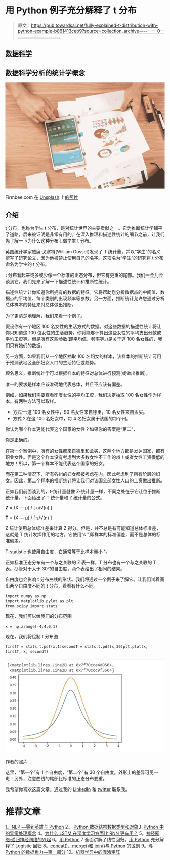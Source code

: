 # 用 Python 例子充分解释了 t 分布

> 原文：<https://pub.towardsai.net/fully-explained-t-distribution-with-python-example-b861413ceb9?source=collection_archive---------0----------------------->

## [数据科学](https://towardsai.net/p/category/data-science)

## 数据科学分析的统计学概念

![](img/12cd5115fd0c4365b8c24937c8a8e1b3.png)

Firmbee.com 在 [Unsplash](https://unsplash.com?utm_source=medium&utm_medium=referral) 上[的照片](https://unsplash.com/@firmbee?utm_source=medium&utm_medium=referral)

## 介绍

t 分布，也称为学生 t 分布，是对统计世界的主要贡献之一。它为推断统计学铺平了道路，后来被证明是非常有用的。在深入推理和描述性统计的细节之前，让我们先了解一下为什么这种分布叫做学生 t 分布。

英国统计学家威廉·戈塞特(William Gosset)发现了 T 统计量，并以“学生”的名义撰写了研究论文，因为他被禁止使用自己的名字。这项名为“学生”的研究将 t 分布命名为学生的 t 分布。

t 分布看起来或多或少像一个标准的正态分布，但它有更重的尾部。我们一会儿会谈到它。我们先来了解一下描述性统计和推断性统计。

描述性统计让你知道你所拥有的数据的特征。它将帮助您分析数据点的中间值、数据点的平均值、每个类别的出现频率等参数。另一方面，推断统计允许您通过分析总体样本的特征来对总体做出推断。

为了更清楚地理解，我们来看一个例子。

假设你有一个地区 100 名女性的生活方式的数据。对这些数据的描述性统计将让你只知道这 100 位女性的生活趋势。你将能够计算出这些女性的平均支出分数或平均工资等。但是所有这些参数(即平均值、频率等。)是关于这 100 名女性的，我们只有她们的数据。

另一方面，如果我们从一个地区抽取 100 名妇女的样本，该样本的推断统计可用于预测该地区全部妇女人口的生活特征或趋势。

顾名思义，推断统计学可以根据样本的特征对总体进行预测(或做出推断)。

唯一的要求是样本应该准确地代表总体，并且不应该有偏差。

例如，如果我们需要查看印度女性的平均工资，我们决定抽取 100 名女性作为样本。有两种方法可以取样。

*   方式一:这 100 名女性中，90 名女性来自德里，10 名女性来自孟买。
*   方式 2:在这 100 名妇女中，每 4 名妇女属于该国的每个州。

你认为哪个样本更能代表这个国家的女性？如果你的答案是“第二”，

你是正确的。

在第一个案例中，所有的女性都来自德里和孟买，这两个地方都是发达国家，都有职业女性。但是这个样本没有考虑到大多数女性不工作的州！或者女性工资很低的地方！所以，第一个样本不能代表这个国家的妇女。

而在第二种情况下，所有各州的妇女都被考虑在内，因此考虑到了所有阶层的妇女。因此，第二个样本的推断统计将让我们对该国全部女性人口的工资做出推断。

正如我们前面谈到的，t-统计量就像 Z-统计量一样，不同之处在于它让位于推断统计量。下面给出了 T 统计量和 Z 统计量的公式。

**Z** = (X — μ) / [ σ/√(n) ]

**T** = (X — μ) / [ s/√(n) ]

Z 统计使用总体标准差来计算 Z 得分。但是，并不总是有可能知道总体标准差，这就是 T 统计发挥作用的地方。它使用“s ”,即样本的标准偏差，而不是总体的标准偏差。

T-statistic 也使用自由度，它通常等于比样本量小 1。

正如标准正态分布有一个与之关联的 Z 表一样，T 分布也有一个与之关联的 T 表。尽管对于大于 30°的自由度，两个表给出了相同的结果。

自由度也会影响 t 分布曲线的形状。我们将通过一个例子来了解它。让我们试着画出两个自由度不同的 t 分布，看看有什么不同。

```
import numpy as np
import matplotlib.pylot as plt
from scipy import stats
```

现在，我们可以给我们的分布范围

```
x = np.arange(-4,4,0.1)
```

现在，我们将绘制 t 分布图

```
firstT = stats.t.pdf(x,1)secondT = stats.t.pdf(x,30)plt.plot(x, firstT, x, secondT)
```

![](img/fed95ebd590b3218182712ce7ef1c606.png)

作者的照片

这里，“第一个”有 1 个自由度，“第二个”有 30 个自由度。外形上的差异可见一斑！另外，注意曲线的尾部比标准的正态分布要重。

我希望你喜欢这篇文章。通过我的 [LinkedIn](https://www.linkedin.com/in/data-scientist-95040a1ab/) 和 [twitter](https://twitter.com/amitprius) 联系我。

# 推荐文章

[1。NLP —零到英雄与 Python](https://medium.com/towards-artificial-intelligence/nlp-zero-to-hero-with-python-2df6fcebff6e?sk=2231d868766e96b13d1e9d7db6064df1)
2。 [Python 数据结构数据类型和对象](https://medium.com/towards-artificial-intelligence/python-data-structures-data-types-and-objects-244d0a86c3cf?sk=42f4b462499f3fc3a160b21e2c94dba6)3 .[Python 中的异常处理概念](/exception-handling-concepts-in-python-4d5116decac3?source=friends_link&sk=a0ed49d9fdeaa67925eac34ecb55ea30)
4。[为什么 LSTM 在深度学习方面比 RNN 更有用？](/deep-learning-88e218b74a14?source=friends_link&sk=540bf9088d31859d50dbddab7524ba35)
5。[神经网络:递归神经网络的兴起](/neural-networks-the-rise-of-recurrent-neural-networks-df740252da88?source=friends_link&sk=6844935e3de14e478ce00f0b22e419eb)
6。[用 Python](https://medium.com/towards-artificial-intelligence/fully-explained-linear-regression-with-python-fe2b313f32f3?source=friends_link&sk=53c91a2a51347ec2d93f8222c0e06402)
7 全面讲解了线性回归。[用 Python](https://medium.com/towards-artificial-intelligence/fully-explained-logistic-regression-with-python-f4a16413ddcd?source=friends_link&sk=528181f15a44e48ea38fdd9579241a78)
充分解释了 Logistic 回归 8。[concat()、merge()和 join()与 Python](/differences-between-concat-merge-and-join-with-python-1a6541abc08d?source=friends_link&sk=3b37b694fb90db16275059ea752fc16a)
的区别 9。[与 Python 的数据角力—第一部分](/data-wrangling-with-python-part-1-969e3cc81d69?source=friends_link&sk=9c3649cf20f31a5c9ead51c50c89ba0b)
10。[机器学习中的混淆矩阵](https://medium.com/analytics-vidhya/confusion-matrix-in-machine-learning-91b6e2b3f9af?source=friends_link&sk=11c6531da0bab7b504d518d02746d4cc)